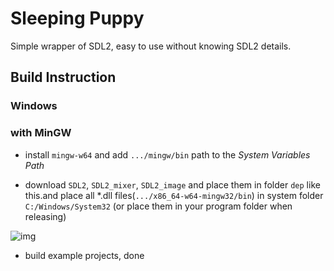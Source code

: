 # Sleeping Puppy

Simple wrapper of SDL2, easy to use without knowing SDL2 details.

## Build Instruction

### Windows

### with MinGW

- install `mingw-w64` and add `.../mingw/bin` path to the *System Variables Path*

- download `SDL2`, `SDL2_mixer`, `SDL2_image` and place them in folder `dep` like this.and place all *.dll files(`.../x86_64-w64-mingw32/bin`) in system folder `C:/Windows/System32` (or place them in your program folder when releasing)

![img](https://s2.ax1x.com/2020/01/28/1Mn6IA.png)

- build example projects, done
